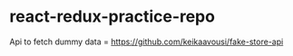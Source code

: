 # react-redux-practice-repo

Api to fetch dummy data = https://github.com/keikaavousi/fake-store-api
